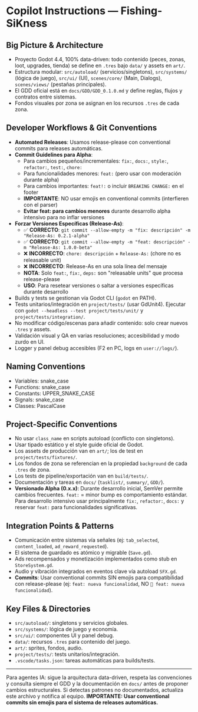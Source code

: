 # Copilot Instructions — Fishing-SiKness

## Big Picture & Architecture
- Proyecto Godot 4.4, 100% data-driven: todo contenido (peces, zonas, loot, upgrades, tienda) se define en `.tres` bajo `data/` y assets en `art/`.
- Estructura modular: `src/autoload/` (servicios/singletons), `src/systems/` (lógica de juego), `src/ui/` (UI), `scenes/core/` (Main, Dialogs), `scenes/views/` (pestañas principales).
- El GDD oficial está en `docs/GDD/GDD_0.1.0.md` y define reglas, flujos y contratos entre sistemas.
- Fondos visuales por zona se asignan en los recursos `.tres` de cada zona.

## Developer Workflows & Git Conventions
- **Automated Releases**: Usamos release-please con conventional commits para releases automáticas.
- **Commit Guidelines para Alpha**:
  - Para cambios pequeños/incrementales: `fix:`, `docs:`, `style:`, `refactor:`, `test:`, `chore:`
  - Para funcionalidades menores: `feat:` (pero usar con moderación durante alpha)
  - Para cambios importantes: `feat!:` o incluir `BREAKING CHANGE:` en el footer
  - **IMPORTANTE**: NO usar emojis en conventional commits (interfieren con el parser)
  - **Evitar feat: para cambios menores** durante desarrollo alpha intensivo para no inflar versiones
- **Forzar Versiones Específicas (Release-As)**:
  - ✅ **CORRECTO**: `git commit --allow-empty -m "fix: descripción" -m "Release-As: 0.2.1-alpha"`
  - ✅ **CORRECTO**: `git commit --allow-empty -m "feat: descripción" -m "Release-As: 1.0.0-beta"`
  - ❌ **INCORRECTO**: `chore: descripción` + `Release-As:` (chore no es releasable unit)
  - ❌ **INCORRECTO**: Release-As en una sola línea del mensaje
  - **NOTA**: Solo `feat:`, `fix:`, `deps:` son "releasable units" que procesa release-please
  - **USO**: Para resetear versiones o saltar a versiones específicas durante desarrollo
- Builds y tests se gestionan vía Godot CLI (`godot` en PATH).
- Tests unitarios/integración en `project/tests/` (usar GdUnit4). Ejecutar con `godot --headless --test project/tests/unit/` y `project/tests/integration/`.
- No modificar código/escenas para añadir contenido: solo crear nuevos `.tres` y assets.
- Validación visual y QA en varias resoluciones; accesibilidad y modo zurdo en UI.
- Logger y panel debug accesibles (F2 en PC, logs en `user://logs/`).

## Naming Conventions
- Variables: snake_case
- Functions: snake_case
- Constants: UPPER_SNAKE_CASE
- Signals: snake_case
- Classes: PascalCase

## Project-Specific Conventions
- No usar `class_name` en scripts autoload (conflicto con singletons).
- Usar tipado estático y el style guide oficial de Godot.
- Los assets de producción van en `art/`; los de test en `project/tests/fixtures/`.
- Los fondos de zona se referencian en la propiedad `background` de cada `.tres` de zona.
- Los tests de pipeline/exportación van en `build/tests/`.
- Documentación y tareas en `docs/` (`tasklist/`, `summary/`, `GDD/`).
- **Versionado Alpha (0.x.x)**: Durante desarrollo inicial, SemVer permite cambios frecuentes. `feat:` = minor bump es comportamiento estándar. Para desarrollo intensivo usar principalmente `fix:`, `refactor:`, `docs:` y reservar `feat:` para funcionalidades significativas.

## Integration Points & Patterns
- Comunicación entre sistemas vía señales (ej: `tab_selected`, `content_loaded`, `ad_reward_requested`).
- El sistema de guardado es atómico y migrable (`Save.gd`).
- Ads recompensados y monetización implementados como stub en `StoreSystem.gd`.
- Audio y vibración integrados en eventos clave vía autoload `SFX.gd`.
- **Commits**: Usar conventional commits SIN emojis para compatibilidad con release-please (ej: `feat: nueva funcionalidad`, NO `🎯 feat: nueva funcionalidad`).

## Key Files & Directories
- `src/autoload/`: singletons y servicios globales.
- `src/systems/`: lógica de juego y economía.
- `src/ui/`: componentes UI y panel debug.
- `data/`: recursos `.tres` para contenido del juego.
- `art/`: sprites, fondos, audio.
- `project/tests/`: tests unitarios/integración.
- `.vscode/tasks.json`: tareas automáticas para builds/tests.

---
Para agentes IA: sigue la arquitectura data-driven, respeta las convenciones y consulta siempre el GDD y la documentación en `docs/` antes de proponer cambios estructurales. Si detectas patrones no documentados, actualiza este archivo y notifica al equipo. **IMPORTANTE: Usar conventional commits sin emojis para el sistema de releases automáticas.**
